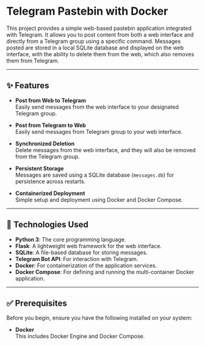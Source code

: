 # Telegram Pastebin with Docker

This project provides a simple web-based pastebin application integrated with Telegram. It allows you to post content from both a web interface and directly from a Telegram group using a specific command. Messages posted are stored in a local SQLite database and displayed on the web interface, with the ability to delete them from the web, which also removes them from Telegram.

---

## ✨ Features

- **Post from Web to Telegram**  
  Easily send messages from the web interface to your designated Telegram group.

- **Post from Telegram to Web**  
  Easily send messages from Telegram group to your web interface.

- **Synchronized Deletion**  
  Delete messages from the web interface, and they will also be removed from the Telegram group.

- **Persistent Storage**  
  Messages are saved using a SQLite database (`messages.db`) for persistence across restarts.

- **Containerized Deployment**  
  Simple setup and deployment using Docker and Docker Compose.

---

## 🔧 Technologies Used

- **Python 3**: The core programming language.
- **Flask**: A lightweight web framework for the web interface.
- **SQLite**: A file-based database for storing messages.
- **Telegram Bot API**: For interaction with Telegram.
- **Docker**: For containerization of the application services.
- **Docker Compose**: For defining and running the multi-container Docker application.

---

## ✅ Prerequisites

Before you begin, ensure you have the following installed on your system:

- **Docker**  
  This includes Docker Engine and Docker Compose.
